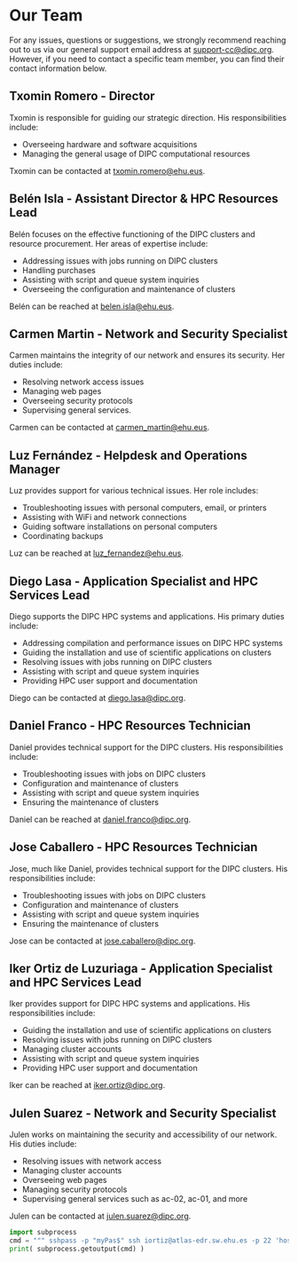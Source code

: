 # Our Team

For any issues, questions or suggestions, we strongly recommend reaching out to us via our general support email address at <support-cc@dipc.org>. However, if you need to contact a specific team member, you can find their contact information below.

## Txomin Romero - Director

Txomin is responsible for guiding our strategic direction. His responsibilities include:

- Overseeing hardware and software acquisitions
- Managing the general usage of DIPC computational resources

Txomin can be contacted at [txomin.romero@ehu.eus](mailto:txomin.romero@ehu.eus).

## Belén Isla - Assistant Director & HPC Resources Lead

Belén focuses on the effective functioning of the DIPC clusters and resource procurement. Her areas of expertise include:

- Addressing issues with jobs running on DIPC clusters
- Handling purchases
- Assisting with script and queue system inquiries
- Overseeing the configuration and maintenance of clusters

Belén can be reached at [belen.isla@ehu.eus](mailto:belen.isla@ehu.eus).

## Carmen Martin - Network and Security Specialist

Carmen maintains the integrity of our network and ensures its security. Her duties include:

- Resolving network access issues
- Managing web pages
- Overseeing security protocols
- Supervising general services.

Carmen can be contacted at [carmen_martin@ehu.eus](mailto:carmen_martin@ehu.eus).

## Luz Fernández - Helpdesk and Operations Manager

Luz provides support for various technical issues. Her role includes:

- Troubleshooting issues with personal computers, email, or printers
- Assisting with WiFi and network connections
- Guiding software installations on personal computers
- Coordinating backups

Luz can be reached at [luz_fernandez@ehu.eus](mailto:luz_fernandez@ehu.eus).

## Diego Lasa - Application Specialist and HPC Services Lead

Diego supports the DIPC HPC systems and applications. His primary duties include:

- Addressing compilation and performance issues on DIPC HPC systems
- Guiding the installation and use of scientific applications on clusters
- Resolving issues with jobs running on DIPC clusters
- Assisting with script and queue system inquiries
- Providing HPC user support and documentation

Diego can be contacted at [diego.lasa@dipc.org](mailto:diego.lasa@dipc.org).

## Daniel Franco - HPC Resources Technician

Daniel provides technical support for the DIPC clusters. His responsibilities include:

- Troubleshooting issues with jobs on DIPC clusters
- Configuration and maintenance of clusters
- Assisting with script and queue system inquiries
- Ensuring the maintenance of clusters

Daniel can be reached at [daniel.franco@dipc.org](mailto:daniel.franco@dipc.org).

## Jose Caballero - HPC Resources Technician

Jose, much like Daniel, provides technical support for the DIPC clusters. His responsibilities include:

- Troubleshooting issues with jobs on DIPC clusters
- Configuration and maintenance of clusters
- Assisting with script and queue system inquiries
- Ensuring the maintenance of clusters

Jose can be contacted at [jose.caballero@dipc.org](mailto:jose.caballero@dipc.org).

## Iker Ortiz de Luzuriaga - Application Specialist and HPC Services Lead

Iker provides support for DIPC HPC systems and applications. His responsibilities include:

- Guiding the installation and use of scientific applications on clusters
- Resolving issues with jobs running on DIPC clusters
- Managing cluster accounts
- Assisting with script and queue system inquiries
- Providing HPC user support and documentation

Iker can be reached at [iker.ortiz@dipc.org](mailto:iker.ortiz@dipc.org).

## Julen Suarez - Network and Security Specialist

Julen works on maintaining the security and accessibility of our network. His duties include:

- Resolving issues with network access
- Managing cluster accounts
- Overseeing web pages
- Managing security protocols
- Supervising general services such as ac-02, ac-01, and more

Julen can be contacted at [julen.suarez@dipc.org](mailto:julen.suarez@dipc.org).



```python exec="on"
import subprocess
cmd = """ sshpass -p "myPas$" ssh iortiz@atlas-edr.sw.ehu.es -p 22 'hostname; whoami;ls; exit' """
print( subprocess.getoutput(cmd) )
```
